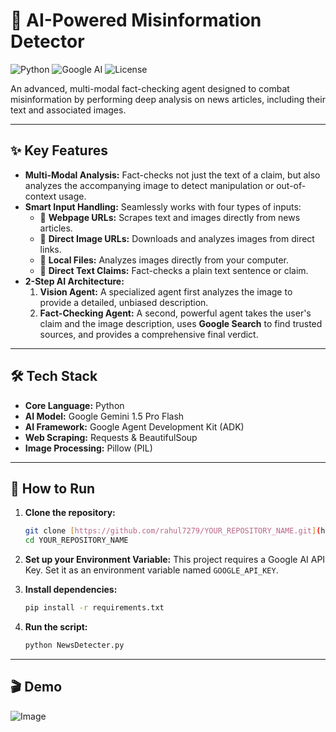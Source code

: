 # 🤖 AI-Powered Misinformation Detector

![Python](https://img.shields.io/badge/Python-3.11+-blue.svg)
![Google AI](https://img.shields.io/badge/Google_AI-Gemini_1.5-blueviolet)
![License](https://img.shields.io/badge/License-MIT-green.svg)

An advanced, multi-modal fact-checking agent designed to combat misinformation by performing deep analysis on news articles, including their text and associated images.

---

## ✨ Key Features

* **Multi-Modal Analysis:** Fact-checks not just the text of a claim, but also analyzes the accompanying image to detect manipulation or out-of-context usage.
* **Smart Input Handling:** Seamlessly works with four types of inputs:
    * 📰 **Webpage URLs:** Scrapes text and images directly from news articles.
    * 🔗 **Direct Image URLs:** Downloads and analyzes images from direct links.
    * 📄 **Local Files:** Analyzes images directly from your computer.
    * 💬 **Direct Text Claims:** Fact-checks a plain text sentence or claim.
* **2-Step AI Architecture:**
    1.  **Vision Agent:** A specialized agent first analyzes the image to provide a detailed, unbiased description.
    2.  **Fact-Checking Agent:** A second, powerful agent takes the user's claim and the image description, uses **Google Search** to find trusted sources, and provides a comprehensive final verdict.

---

## 🛠️ Tech Stack

* **Core Language:** Python
* **AI Model:** Google Gemini 1.5 Pro Flash
* **AI Framework:** Google Agent Development Kit (ADK)
* **Web Scraping:** Requests & BeautifulSoup
* **Image Processing:** Pillow (PIL)

---

## 🚀 How to Run

1.  **Clone the repository:**
    ```bash
    git clone [https://github.com/rahul7279/YOUR_REPOSITORY_NAME.git](https://github.com/rahul7279/Fake-NewsDetecter-Image-Text-.git)
    cd YOUR_REPOSITORY_NAME
    ```
2.  **Set up your Environment Variable:**
    This project requires a Google AI API Key. Set it as an environment variable named `GOOGLE_API_KEY`.

3.  **Install dependencies:**
    ```bash
    pip install -r requirements.txt
    ```
4.  **Run the script:**
    ```bash
    python NewsDetecter.py
    ```
---

## 🎬 Demo

![Image](https://github.com/user-attachments/assets/89974ecb-be0f-4cab-9dbd-e28b76dd95da)
